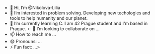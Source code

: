 - 👋 Hi, I’m @Nikolova-Lilia
- 👀 I’m interested in problem solving. Developing new techologies and tools to help humanity and our planet. 
- 🌱 I’m currently learning C. I am 42 Prague student and I'm based in Prague.
<- 💞️ I’m looking to collaborate on ...
- 📫 How to reach me ...
- 😄 Pronouns: ...
- ⚡ Fun fact: ...>

<!---
Nikolova-Lilia/Nikolova-Lilia is a ✨ special ✨ repository because its `README.md` (this file) appears on your GitHub profile.
You can click the Preview link to take a look at your changes.
--->
